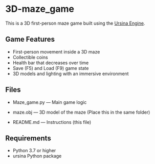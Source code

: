 # 3D-maze_game
This is a 3D first-person maze game built using the [Ursina Engine](https://www.ursinaengine.org/).

##  Game Features

- First-person movement inside a 3D maze
- Collectible coins
- Health bar that decreases over time
- Save (F5) and Load (F9) game state
- 3D models and lighting with an immersive environment

##  Files

- Maze_game.py — Main game logic
- maze.obj — 3D model of the maze (Place this in the same folder)

- README.md — Instructions (this file)

##  Requirements

- Python 3.7 or higher
- ursina Python package

